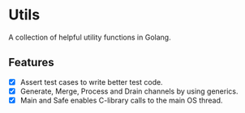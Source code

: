# Utils

A collection of helpful utility functions in Golang.

## Features

- [x] Assert test cases to write better test code. 
- [x] Generate, Merge, Process and Drain channels by using generics.
- [x] Main and Safe enables C-library calls to the main OS thread.
